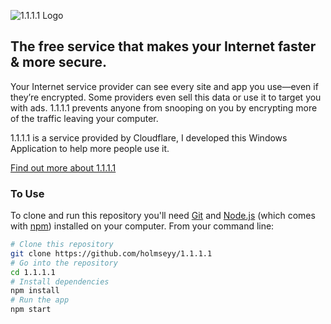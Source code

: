 ![1.1.1.1 Logo](https://developers.cloudflare.com/1.1.1.1/img/1.1.1.1-fancycolor.gif)

## The free service that makes your Internet faster & more secure.
Your Internet service provider can see every site and app you use—even if they’re encrypted. Some providers even sell this data or use it to target you with ads. 1.1.1.1 prevents anyone from snooping on you by encrypting more of the traffic leaving your computer.

1.1.1.1 is a service provided by Cloudflare, I developed this Windows Application to help more people use it.

[Find out more about 1.1.1.1](https://1.1.1.1)

### To Use
To clone and run this repository you'll need [Git](https://git-scm.com) and [Node.js](https://nodejs.org/en/download/) (which comes with [npm](http://npmjs.com)) installed on your computer. From your command line:

```bash
# Clone this repository
git clone https://github.com/holmseyy/1.1.1.1
# Go into the repository
cd 1.1.1.1
# Install dependencies
npm install
# Run the app
npm start
```
